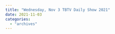 ```yaml
---
title: "Wednesday, Nov 3 TBTV Daily Show 2021"
date: 2021-11-03
categories: 
  - "archives"
---
```




